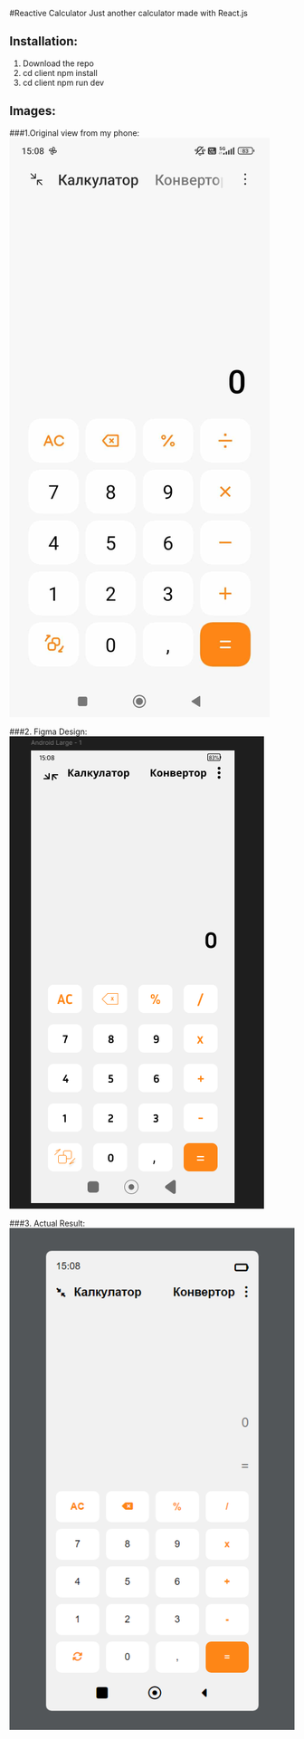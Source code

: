#Reactive Calculator 
Just another calculator made with React.js 

## Installation: 
1. Download the repo
2. cd client npm install
3. cd client npm run dev

## Images: 
###1.Original view from my phone: 
![Original](https://github.com/ZlatinZlatinov/Reactive-Calculator/blob/main/design/original.jpg "Calculator image supposed to be here") 

###2. Figma Design: 
![Figma](https://github.com/ZlatinZlatinov/Reactive-Calculator/blob/main/design/Figma-Design-1.png "Calculator image supposed to be here")

###3. Actual Result: 
![Actual](https://github.com/ZlatinZlatinov/Reactive-Calculator/blob/main/design/html-result.png "Calculator image supposed to be here")
